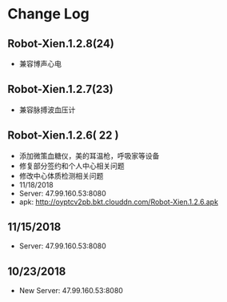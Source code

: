 # Change Log

## Robot-Xien.1.2.8(24)
- 兼容博声心电

## Robot-Xien.1.2.7(23)

- 兼容脉搏波血压计

## Robot-Xien.1.2.6( 22 )

- 添加微策血糖仪，美的耳温枪，呼吸家等设备
- 修复部分签约和个人中心相关问题
- 修改中心体质检测相关问题
- 11/18/2018
- Server: 47.99.160.53:8080
- apk: http://oyptcv2pb.bkt.clouddn.com/Robot-Xien.1.2.6.apk

## 11/15/2018

- Server: 47.99.160.53:8080

## 10/23/2018

- New Server: 47.99.160.53:8080